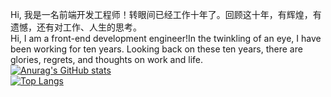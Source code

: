 Hi, 我是一名前端开发工程师！转眼间已经工作十年了。回顾这十年，有辉煌，有遗憾，还有对工作、人生的思考。<br/>
Hi, I am a front-end development engineer!In the twinkling of an eye, I have been working for ten years. Looking back on these ten years, there are glories, regrets, and thoughts on work and life.<br/>
[![Anurag's GitHub stats](https://github-readme-stats.vercel.app/api?username=zhiqiang21)](https://github.com/anuraghazra/github-readme-stats)<br/>
[![Top Langs](https://github-readme-stats.vercel.app/api/top-langs/?username=zhiqiang21)](https://github.com/anuraghazra/github-readme-stats)


